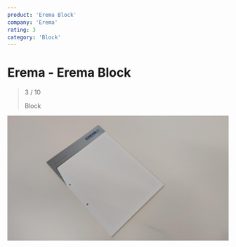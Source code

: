 ```yaml
---
product: 'Erema Block'
company: 'Erema'
rating: 3
category: 'Block'
---
```


# Erema - Erema Block
>
> 3 / 10
>
> Block

![Erema Block](./assets/erema-erema-block-6db4a847-cdba-4204-a25d-f06ea1d571f3.jpg)
